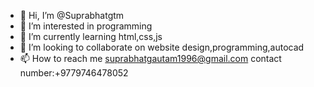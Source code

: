 - 👋 Hi, I’m @Suprabhatgtm
- 👀 I’m interested in programming
- 🌱 I’m currently learning html,css,js
- 💞️ I’m looking to collaborate on website design,programming,autocad
- 📫 How to reach me suprabhatgautam1996@gmail.com
contact number:+9779746478052
<!---
Suprabhatgtm/Suprabhatgtm is a ✨ special ✨ repository because its `README.md` (this file) appears on your GitHub profile.
You can click the Preview link to take a look at your changes.
--->
